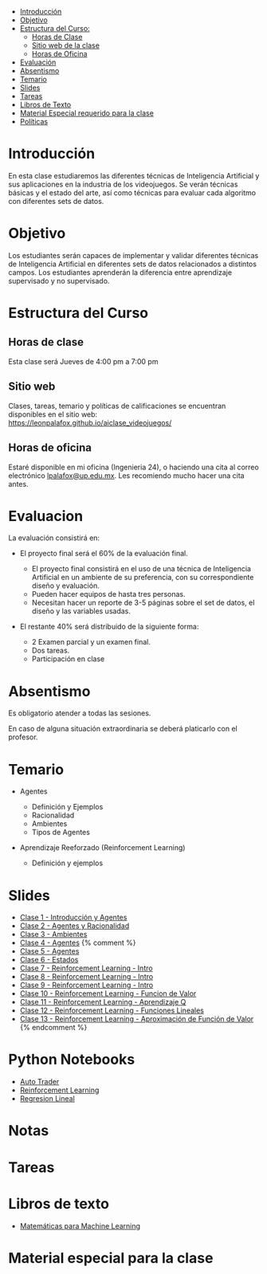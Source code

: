 

- [Introducción](#introduccion)
- [Objetivo](#objetivo)
- [Estructura del Curso:](#estrctura-del-curso)
  - [Horas de Clase](#horas-de-clase)
  - [Sitio web de la clase](#sitio-web)
  - [Horas de Oficina](#horas-de-oficina)
- [Evaluación](#evaluacion)
- [Absentismo](#absentismo)
- [Temario](#temario)
- [Slides](#slides)
- [Tareas](#tareas)
- [Libros de Texto](#libros-de-texto)
- [Material Especial requerido para la clase](#material-especial-para-clase)
- [Políticas](#politicas)


# Introducción

En esta clase estudiaremos las diferentes técnicas de Inteligencia Artificial y sus aplicaciones en la industria de los videojuegos. Se verán técnicas básicas y el estado del arte, así como técnicas para evaluar cada algoritmo con diferentes sets de datos.

# Objetivo

Los estudiantes serán capaces de implementar y validar diferentes técnicas de Inteligencia Artificial en diferentes sets de datos relacionados a distintos campos. Los estudiantes aprenderán la diferencia entre aprendizaje supervisado y no supervisado.

# Estructura del Curso

## Horas de clase

Esta clase será Jueves de 4:00 pm a 7:00 pm

## Sitio web

Clases, tareas, temario y políticas de calificaciones se encuentran disponibles en el sitio web: https://leonpalafox.github.io/aiclase_videojuegos/

## Horas de oficina

Estaré disponible en mi oficina (Ingenieria 24), o haciendo una cita al correo electrónico lpalafox@up.edu.mx. Les recomiendo mucho hacer una cita antes.

# Evaluacion

La evaluación consistirá en:

- El proyecto final será el 60% de la evaluación final.
    - El proyecto final consistirá en el uso de una técnica de Inteligencia Artificial en un ambiente de su preferencia, con su correspondiente diseño y evaluación.
  - Pueden hacer equipos de hasta tres personas.
  - Necesitan hacer un reporte de 3-5 páginas sobre el set de datos, el diseño y las variables usadas.

- El restante 40% será distribuido de la siguiente forma:
  - 2 Examen parcial y un examen final. 
  - Dos tareas.
  - Participación en clase


# Absentismo
Es obligatorio atender a todas las sesiones.

En caso de alguna situación extraordinaria se deberá platicarlo con el profesor.

# Temario

- Agentes
	- Definición y Ejemplos
	- Racionalidad
	- Ambientes
	- Tipos de Agentes

- Aprendizaje Reeforzado (Reinforcement Learning)
  - Definición y ejemplos

# Slides

- [Clase 1 - Introducción y Agentes](https://github.com/leonpalafox/aiclase_videojuegos/blob/master/Slides/UPAI2020.pptx)
- [Clase 2 - Agentes y Racionalidad](https://github.com/leonpalafox/aiclase_videojuegos/blob/master/Slides/UPAI2020_2.pptx)
- [Clase 3 - Ambientes](https://github.com/leonpalafox/aiclase_videojuegos/blob/master/Slides/UPAI2020_3.pptx)
- [Clase 4 - Agentes](https://github.com/leonpalafox/aiclase_videojuegos/blob/master/Slides/UPAI2020_4.pptx)
{% comment %}
- [Clase 5 - Agentes](https://github.com/leonpalafox/aiclase_videojuegos/blob/master/Slides/UPAI2020_5.pptx)
- [Clase 6 - Estados](https://github.com/leonpalafox/aiclase_videojuegos/blob/master/Slides/UPAI2020_6.pptx)
- [Clase 7 - Reinforcement Learning - Intro](https://github.com/leonpalafox/aiclase_videojuegos/blob/master/Slides/UPAI2020_7.pptx)
- [Clase 8 - Reinforcement Learning - Intro](https://github.com/leonpalafox/aiclase_videojuegos/blob/master/Slides/UPAI2020_8.pptx)
- [Clase 9 - Reinforcement Learning - Intro](https://github.com/leonpalafox/aiclase_videojuegos/blob/master/Slides/UPAI2020_9.pptx)
- [Clase 10 - Reinforcement Learning - Funcion de Valor](https://github.com/leonpalafox/aiclase_videojuegos/blob/master/Slides/UPAI2020_10.pptx)
- [Clase 11 - Reinforcement Learning - Aprendizaje Q](https://github.com/leonpalafox/aiclase_videojuegos/blob/master/Slides/UPAI2020_11.pptx)
- [Clase 12 - Reinforcement Learning - Funciones Lineales](https://github.com/leonpalafox/aiclase_videojuegos/blob/master/Slides/UPAI2020_12.pptx)
- [Clase 13 - Reinforcement Learning - Aproximación de Función de Valor](https://github.com/leonpalafox/aiclase_videojuegos/blob/master/Slides/UPAI2020_13.pptx)
{% endcomment %}


# Python Notebooks

- [Auto Trader](https://github.com/leonpalafox/aiclase_videojuegos/blob/master/code/MarketTrader.ipynb)
- [Reinforcement Learning](https://drive.google.com/open?id=1BvRIgOhGJdy_YFrMeVC23FvLaQqdSxcp)
- [Regresion Lineal](https://drive.google.com/open?id=11noDW9tfwc3TD4q6zWNivDycYLl71dn2)


# Notas




# Tareas



# Libros de texto

- [Matemáticas para Machine Learning](https://mml-book.github.io/book/mml-book.pdf)


# Material especial para la clase



